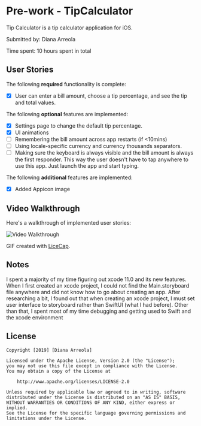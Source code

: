 # Pre-work - TipCalculator

Tip Calculator is a tip calculator application for iOS.

Submitted by: Diana Arreola

Time spent: 10 hours spent in total

## User Stories

The following **required** functionality is complete:

* [x] User can enter a bill amount, choose a tip percentage, and see the tip and total values.

The following **optional** features are implemented:
* [x] Settings page to change the default tip percentage.
* [x] UI animations
* [ ] Remembering the bill amount across app restarts (if <10mins)
* [ ] Using locale-specific currency and currency thousands separators.
* [ ] Making sure the keyboard is always visible and the bill amount is always the first responder. This way the user doesn't have to tap anywhere to use this app. Just launch the app and start typing.

The following **additional** features are implemented:

- [x] Added Appicon image

## Video Walkthrough 

Here's a walkthrough of implemented user stories:

<img src='http://g.recordit.co/WYbWxJrUH2.gif' title='Video Walkthrough' width='' alt='Video Walkthrough' />

GIF created with [LiceCap](http://www.cockos.com/licecap/).

## Notes

I spent a majority of my time figuring out xcode 11.0 and its new features. When I first created an xcode project, I could not find the Main.storyboard file anywhere and did not know how to go about creating an app. After researching a bit, I found out that when creating an xcode project, I must set user interface to storyboard rather than SwiftUI (what I had before). Other than that, I spent most of my time debugging and getting used to Swift and the xcode environment

## License

    Copyright [2019] [Diana Arreola]

    Licensed under the Apache License, Version 2.0 (the "License");
    you may not use this file except in compliance with the License.
    You may obtain a copy of the License at

        http://www.apache.org/licenses/LICENSE-2.0

    Unless required by applicable law or agreed to in writing, software
    distributed under the License is distributed on an "AS IS" BASIS,
    WITHOUT WARRANTIES OR CONDITIONS OF ANY KIND, either express or implied.
    See the License for the specific language governing permissions and
    limitations under the License.
